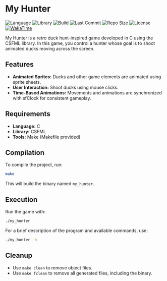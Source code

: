 # My Hunter

![Language](https://img.shields.io/badge/Language-C-blue)
![Library](https://img.shields.io/badge/Library-CSFML-green)
![Build](https://img.shields.io/badge/Build-Makefile-orange)
![Last Commit](https://img.shields.io/github/last-commit/Enoal-Fauchille-Bolle/MyHunter)
![Repo Size](https://img.shields.io/github/repo-size/Enoal-Fauchille-Bolle/MyHunter)
![License](https://img.shields.io/github/license/Enoal-Fauchille-Bolle/MyHunter)
[![WakaTime](https://wakatime.com/badge/user/018bbded-63e4-4a01-bd5e-21d050739656/project/018bf821-c401-4f78-8508-234839f55788.svg)](https://wakatime.com/badge/user/018bbded-63e4-4a01-bd5e-21d050739656/project/018bf821-c401-4f78-8508-234839f55788)

My Hunter is a retro duck hunt-inspired game developed in C using the CSFML library. In this game, you control a hunter whose goal is to shoot animated ducks moving across the screen.

## Features

- **Animated Sprites:** Ducks and other game elements are animated using sprite sheets.
- **User Interaction:** Shoot ducks using mouse clicks.
- **Time-Based Animations:** Movements and animations are synchronized with sfClock for consistent gameplay.

## Requirements

- **Language:** C
- **Library:** CSFML
- **Tools:** Make (Makefile provided)

## Compilation

To compile the project, run:

```bash
make
```

This will build the binary named `my_hunter`.

## Execution

Run the game with:

```bash
./my_hunter
```

For a brief description of the program and available commands, use:

```bash
./my_hunter -h
```

## Cleanup

- Use `make clean` to remove object files.
- Use `make fclean` to remove all generated files, including the binary.
